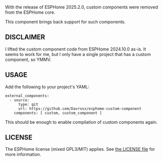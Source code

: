 With the release of ESPHome 2025.2.0, custom components were removed from the ESPHome core.

This component brings back support for such components.

## DISCLAIMER

I lifted the custom component code from ESPHome 2024.10.0 as-is. It seems to work for me, but I only have a single project that has a custom component, so YMMV.

## USAGE

Add the following to your project's YAML:
```
external_components:
  - source:
      type: git
      url: https://github.com/Davrosx/esphome-custom-component
    components: [ custom, custom_component ]
```

This should be enough to enable compilation of custom components again.

## LICENSE

The ESPHome license (mixed GPL3/MIT) applies. See [the LICENSE file](LICENSE) for more information.

